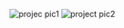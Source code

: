 ![projec pic1](https://github.com/Ucefg/To-do-List/assets/87650478/77447327-bcbe-460e-8443-7366146b16ae)
![project pic2](https://github.com/Ucefg/To-do-List/assets/87650478/ba75fd0a-471a-45f4-8a13-fa1832a8ccf0)
